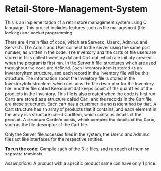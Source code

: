 # Retail-Store-Management-System

This is an implementation of a retail store management system using C language. This project includes features such as file management (file locking) and socket programming.

There are 4 main files of code, which are Server.c, User.c, Admin.c and Server.h. The Admin
and User connect to the server using the same port number, as written in the code.
The Inventory and the carts of the users are stored in files called Inventory.dat and Cart.dat, which are initially created when the program is first run. In the Server.h file, structures which are used throughout the code are defined. Each Inventory item is stored as an InventoryItem structure, and each record in the Inventory file will be this structure. The information about the Inventory file is stored in the InventoryInfo structure, which contains the file descriptor for the Inventory file. Another file called Keepcount.dat keeps count of the quantities of the products in the Inventory. This file is also created when the code is first run. Carts are stored as a structure called Cart, and the records in the Cart file are these structures. Each cart has a customer id and is identified by that. A Cart structure has an array of products that it contains, and each element in the array is a structure called CartItem, which contains details of the product. A structure CartInfo exists, which contains the details of the Carts, such as the file descriptor of the Cart file. 

Only the Server file accesses files in the system, the User.c and Admin.c files act like interfaces for the respective entities.

**To run the code:**
Complie each of the 3 .c files, and run each of them on separate terminals.

_Assumptions_: A product with a specific product name can have only 1 price.
